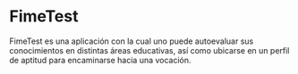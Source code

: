 # FimeTest
FimeTest es una aplicación con la cual uno puede autoevaluar sus conocimientos en distintas áreas educativas, así como ubicarse en un perfil de aptitud para encaminarse hacia una vocación. 
